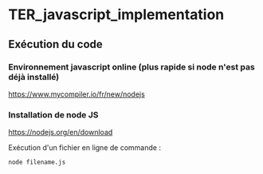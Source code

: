 # TER_javascript_implementation

## Exécution du code
### Environnement javascript online (plus rapide si node n'est pas déjà installé)
https://www.mycompiler.io/fr/new/nodejs

### Installation de node JS
https://nodejs.org/en/download

Exécution d'un fichier en ligne de commande : 

```node filename.js```
